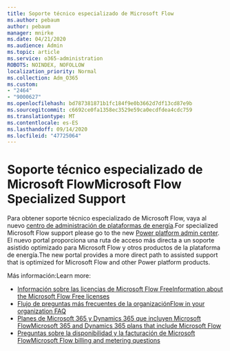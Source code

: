 ```yaml
---
title: Soporte técnico especializado de Microsoft Flow
ms.author: pebaum
author: pebaum
manager: mnirke
ms.date: 04/21/2020
ms.audience: Admin
ms.topic: article
ms.service: o365-administration
ROBOTS: NOINDEX, NOFOLLOW
localization_priority: Normal
ms.collection: Adm_O365
ms.custom:
- "2464"
- "9000627"
ms.openlocfilehash: bd787381871b1fc184f9e0b3662d7df13cd87e9b
ms.sourcegitcommit: c6692ce0fa1358ec3529e59ca0ecdfdea4cdc759
ms.translationtype: MT
ms.contentlocale: es-ES
ms.lasthandoff: 09/14/2020
ms.locfileid: "47725064"
---
```

# <a name="microsoft-flow-specialized-support"></a><span data-ttu-id="9a30e-102">Soporte técnico especializado de Microsoft Flow</span><span class="sxs-lookup"><span data-stu-id="9a30e-102">Microsoft Flow Specialized Support</span></span>

<span data-ttu-id="9a30e-103">Para obtener soporte técnico especializado de Microsoft Flow, vaya al nuevo [centro de administración de plataformas de energía](https://aka.ms/flowadminsupport).</span><span class="sxs-lookup"><span data-stu-id="9a30e-103">For specialized Microsoft Flow support please go to the new [Power platform admin center](https://aka.ms/flowadminsupport).</span></span> <span data-ttu-id="9a30e-104">El nuevo portal proporciona una ruta de acceso más directa a un soporte asistido optimizado para Microsoft Flow y otros productos de la plataforma de energía.</span><span class="sxs-lookup"><span data-stu-id="9a30e-104">The new portal provides a more direct path to assisted support that is optimized for Microsoft Flow and other Power platform products.</span></span>

<span data-ttu-id="9a30e-105">Más información:</span><span class="sxs-lookup"><span data-stu-id="9a30e-105">Learn more:</span></span>
- [<span data-ttu-id="9a30e-106">Información sobre las licencias de Microsoft Flow Free</span><span class="sxs-lookup"><span data-stu-id="9a30e-106">Information about the Microsoft Flow Free licenses</span></span>](https://go.microsoft.com/fwlink/?linkid=2095610)
- [<span data-ttu-id="9a30e-107">Flujo de preguntas más frecuentes de la organización</span><span class="sxs-lookup"><span data-stu-id="9a30e-107">Flow in your organization FAQ</span></span>](https://go.microsoft.com/fwlink/?linkid=2072608)
- [<span data-ttu-id="9a30e-108">Planes de Microsoft 365 y Dynamics 365 que incluyen Microsoft Flow</span><span class="sxs-lookup"><span data-stu-id="9a30e-108">Microsoft 365 and Dynamics 365 plans that include Microsoft Flow</span></span>](https://go.microsoft.com/fwlink/?linkid=2072406)
- [<span data-ttu-id="9a30e-109">Preguntas sobre la disponibilidad y la facturación de Microsoft Flow</span><span class="sxs-lookup"><span data-stu-id="9a30e-109">Microsoft Flow billing and metering questions</span></span>](https://go.microsoft.com/fwlink/?linkid=2072612)